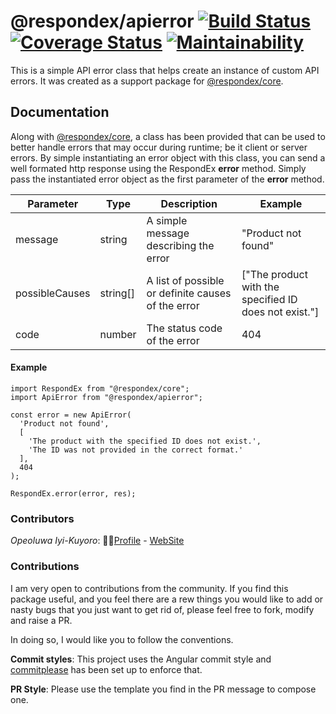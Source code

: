 # @respondex/apierror [![Build Status](https://travis-ci.org/IyiKuyoro/apierror.svg?branch=develop)](https://travis-ci.org/IyiKuyoro/apierror) [![Coverage Status](https://coveralls.io/repos/github/IyiKuyoro/apierror/badge.svg?branch=develop)](https://coveralls.io/github/IyiKuyoro/apierror?branch=develop) [![Maintainability](https://api.codeclimate.com/v1/badges/41ffa72ca310477a67d8/maintainability)](https://codeclimate.com/github/IyiKuyoro/apierror/maintainability)

This is a simple API error class that helps create an instance of custom API errors. It was created as a support package for [@respondex/core](https://github.com/IyiKuyoro/respondex).

## Documentation
Along with [@respondex/core](https://github.com/IyiKuyoro/respondex), a class has been provided that can be used to better handle errors that may occur during runtime; be it client or server errors. By simple instantiating an error object with this class, you can send a well formated http response using the RespondEx **error** method. Simply pass the instantiated error object as the first parameter of the **error** method.

| Parameter      | Type     | Description                                        | Example                                               |
|----------------|----------|----------------------------------------------------|-------------------------------------------------------|
| message        | string   | A simple message describing the error              | "Product not found"                                   |
| possibleCauses | string[] | A list of possible or definite causes of the error | ["The product with the specified ID does not exist."] |
| code           | number   | The status code of the error                       | 404                                                   |

#### Example
```
import RespondEx from "@respondex/core";
import ApiError from "@respondex/apierror";

const error = new ApiError(
  'Product not found',
  [
    'The product with the specified ID does not exist.',
    'The ID was not provided in the correct format.'
  ],
  404
);

RespondEx.error(error, res);
```

### Contributors
_Opeoluwa Iyi-Kuyoro_: 👨🏿[Profile](https://github.com/IyiKuyoro) - [WebSite](https://iyikuyoro.com)

### Contributions
I am very open to contributions from the community. If you find this package useful, and you feel there are a rew things you would like to add or nasty bugs that you just want to get rid of, please feel free to fork, modify and raise a PR.

In doing so, I would like you to follow the conventions.

**Commit styles**: This project uses the Angular commit style and [commitplease](https://www.npmjs.com/package/commitplease) has been set up to enforce that.

**PR Style**: Please use the template you find in the PR message to compose one.
